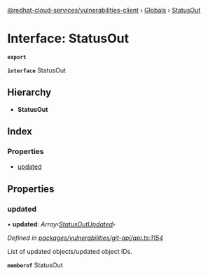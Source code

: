 [@redhat-cloud-services/vulnerabilities-client](../README.md) › [Globals](../globals.md) › [StatusOut](statusout.md)

# Interface: StatusOut

**`export`** 

**`interface`** StatusOut

## Hierarchy

* **StatusOut**

## Index

### Properties

* [updated](statusout.md#updated)

## Properties

###  updated

• **updated**: *Array‹[StatusOutUpdated](statusoutupdated.md)›*

*Defined in [packages/vulnerabilities/git-api/api.ts:1154](https://github.com/RedHatInsights/javascript-clients/blob/master/packages/vulnerabilities/git-api/api.ts#L1154)*

List of updated objects/updated object IDs.

**`memberof`** StatusOut
